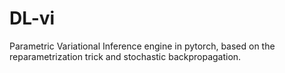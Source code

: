 # DL-vi
Parametric Variational Inference engine in pytorch,
based on the reparametrization trick and stochastic backpropagation.
